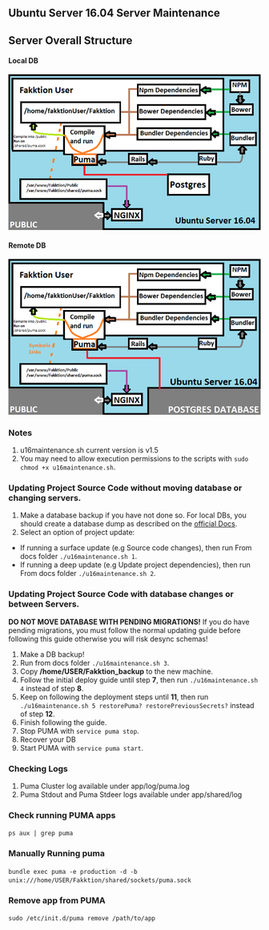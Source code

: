 ## Ubuntu Server 16.04 Server Maintenance

## Server Overall Structure

#### Local DB
![](sources/u16_localdb.png)

#### Remote DB
![](sources/u16_remotedb.png)

### Notes
1. u16maintenance.sh current version is v1.5
2. You may need to allow execution permissions to the scripts with ```sudo chmod +x u16maintenance.sh```.

### Updating Project Source Code without moving database or changing servers.
1. Make a database backup if you have not done so. For local DBs, you should create a database dump as described on the [official Docs](http://www.postgresql.org/docs/9.1/static/backup.html).
2. Select an option of project update:
  - If running a surface update (e.g Source code changes), then run From docs folder ```./u16maintenance.sh 1```.
  - If running a deep update (e.g Update project dependencies), then run From docs folder ```./u16maintenance.sh 2```.

### Updating Project Source Code with database changes or between Servers.

**DO NOT MOVE DATABASE WITH PENDING MIGRATIONS!** If you do have pending migrations, you must follow the normal updating guide before following this guide otherwise you will risk desync schemas!

1. Make a DB backup!
2. Run from docs folder ```./u16maintenance.sh 3```.
3. Copy **/home/USER/Fakktion_backup** to the new machine.
4. Follow the initial deploy guide until step **7**, then run ```./u16maintenance.sh 4``` instead of step **8**.
5. Keep on following the deployment steps until **11**, then run  ```./u16maintenance.sh 5 restorePuma? restorePreviousSecrets?``` instead of step **12**.
6. Finish following the guide.
7. Stop PUMA with ```service puma stop```.
8. Recover your DB
9. Start PUMA with ```service puma start```.

### Checking Logs
1. Puma Cluster log available under app/log/puma.log
2. Puma Stdout and Puma Stdeer logs available under app/shared/log

### Check running PUMA apps
```ps aux | grep puma```

### Manually Running puma
```bundle exec puma -e production -d -b unix:///home/USER/Fakktion/shared/sockets/puma.sock```

### Remove app from PUMA
```sudo /etc/init.d/puma remove /path/to/app```
